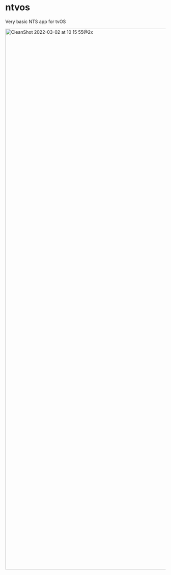 # ntvos

Very basic NTS app for tvOS

<img width="1693" alt="CleanShot 2022-03-02 at 10 15 55@2x" src="https://user-images.githubusercontent.com/1596816/156390368-e9b9acbb-840d-4356-a7f4-c5f29b2b4f17.png">

